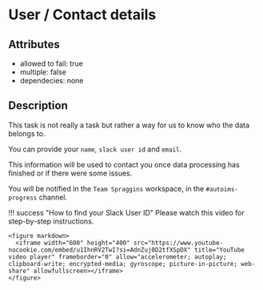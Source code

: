 # User / Contact details

## Attributes
* allowed to fail: true
* multiple: false
* dependecies: none

## Description

This task is not really a task but rather a way for us to know who the data belongs to.

You can provide your `name`, `slack user id` and `email`. 

This information will be used to contact you once data processing has finished or if there were some issues.

You will be notified in the `Team Spraggins` workspace, in the `#autoims-progress` channel.

!!! success "How to find your Slack User ID"
    Please watch this video for step-by-step instructions.

    <figure markdown>
      <iframe width="600" height="400" src="https://www.youtube-nocookie.com/embed/u1IhnRV2TwI?si=AdnZuj0D2tfXSpDX" title="YouTube video player" frameborder="0" allow="accelerometer; autoplay; clipboard-write; encrypted-media; gyroscope; picture-in-picture; web-share" allowfullscreen></iframe>
    </figure>